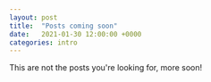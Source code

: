```yaml
---
layout: post
title:  "Posts coming soon"
date:   2021-01-30 12:00:00 +0000
categories: intro
---
```


This are not the posts you're looking for, more soon!
